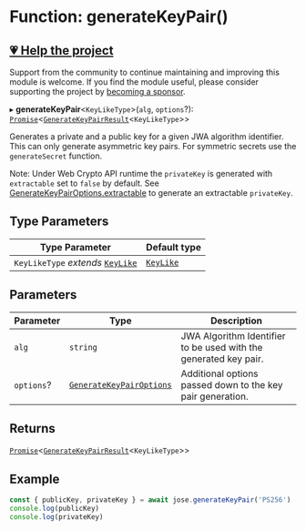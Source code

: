# Function: generateKeyPair()

## [💗 Help the project](https://github.com/sponsors/panva)

Support from the community to continue maintaining and improving this module is welcome. If you find the module useful, please consider supporting the project by [becoming a sponsor](https://github.com/sponsors/panva).

▸ **generateKeyPair**\<`KeyLikeType`\>(`alg`, `options`?): [`Promise`](https://developer.mozilla.org/docs/Web/JavaScript/Reference/Global_Objects/Promise)\<[`GenerateKeyPairResult`](../interfaces/GenerateKeyPairResult.md)\<`KeyLikeType`\>\>

Generates a private and a public key for a given JWA algorithm identifier. This can only generate
asymmetric key pairs. For symmetric secrets use the `generateSecret` function.

Note: Under Web Crypto API runtime the `privateKey` is generated with `extractable` set to
`false` by default. See [GenerateKeyPairOptions.extractable](../interfaces/GenerateKeyPairOptions.md#extractable) to generate an extractable
`privateKey`.

## Type Parameters

| Type Parameter | Default type |
| ------ | ------ |
| `KeyLikeType` *extends* [`KeyLike`](../../../types/type-aliases/KeyLike.md) | [`KeyLike`](../../../types/type-aliases/KeyLike.md) |

## Parameters

| Parameter | Type | Description |
| ------ | ------ | ------ |
| `alg` | `string` | JWA Algorithm Identifier to be used with the generated key pair. |
| `options`? | [`GenerateKeyPairOptions`](../interfaces/GenerateKeyPairOptions.md) | Additional options passed down to the key pair generation. |

## Returns

[`Promise`](https://developer.mozilla.org/docs/Web/JavaScript/Reference/Global_Objects/Promise)\<[`GenerateKeyPairResult`](../interfaces/GenerateKeyPairResult.md)\<`KeyLikeType`\>\>

## Example

```js
const { publicKey, privateKey } = await jose.generateKeyPair('PS256')
console.log(publicKey)
console.log(privateKey)
```
